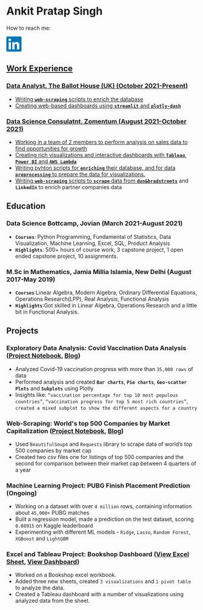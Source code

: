 # Ankit Pratap Singh

How to reach me:
<Div>
  <a href="https://www.linkedin.com/in/ankitpratap-singh/" rel="nofollow">
    <img alt="LinkedIn" src="https://raw.githubusercontent.com/SaiSiddhardhaKalla/statalogosvg/main/linkedin-icon.svg", width="40" hieght="40" style="max-width: 100%;">
  </Div>

## Work Experience
### Data Analyst, The Ballot House (UK) (October 2021-Present)
* Writing **`web-scraping`** scripts to enrich the database
* Creating web-based dashboards using **`streamlit`** and **`plotly-dash`**

### Data Science Consulatnt, Zomentum (August 2021-October 2021)
* Working in a team of 2 members to perform analysis on sales data to find opportunities for growth
* Creating rich visualizations and interactive dashboards with **`Tableau`**, **`Power BI`** and **`AWS Lambda`**
* Writing pyhton scripts for **`enriching`** their database, and for data **`preprocessing`** to prepare the data for visualizations.
* Writing **`web-scraping`** scripts to **`scrape`** data from **[`dun&bradstreets`](https://www.dnb.co.in/)** and **`LinkedIn`** to enrich partner companies data

## Education
### Data Science Bottcamp, Jovian (March 2021-August 2021)
* **`Courses`**: Python Programming, Fundamental of Statistics, Data Visualization, Machine Learning, Excel, SQL, Product Analysis
* **`Highlights`**: 500+ hours of course work, 3 capstone project, 1 open ended capstone project, 10 assignments.
### M.Sc in Mathematics, Jamia Millia Islamia, New Delhi (August 2017-May 2019)
* **`Courses`**:Linear Algebra, Modern Algebra, Ordinary Differential Equations, Operations Research(LPP), Real Analysis, Functional Analysis
* **`Highlights`**:Got skilled in Linear Algebra, Operations Research and a little bit in Functional Analysis.

## Projects
### Exploratory Data Analysis: Covid Vaccination Data Analysis ([Project Notebook](https://jovian.ai/thakubhai-007/eda-project-on-world-wide-covid-vaccination), [Blog](https://blog.jovian.ai/exploratory-data-analysis-of-covid-19-vaccinations-d6aa9ce1fdb0?source=your_stories_page-------------------------------------))
* Analyzed Covid-19 vaccination progress with more than `35,000 rows` of data
* Performed analysis and created **`Bar charts`**, **`Pie charts`**, **`Geo-scatter Plots`** and **`Subplots`** using Plotly
* Insights like: `“vaccination percentage for top 10 most populous countries”`, `“vaccination progress for top 5 most rich countries”`, `created a mixed subplot to show the different aspects for a country`
### Web-Scraping: World's top 500 Companies by Market Capitalization ([Project Notebook](https://jovian.ai/ankit-singh/web-scraping-final), [Blog](https://blog.jovian.ai/web-scraping-using-python-and-beautifulsoup-adf43cbdb816?source=your_stories_page----------------------------------------))
* Used `BeautifulSoup4` and `Requests` library to scrape data of world’s top 500 companies by market cap
* Created two csv files one for listings of top 500 companies and the second for comparison between their market cap between 4 quarters of a year

### Machine Learning Project: PUBG Finish Placement Prediction (Ongoing)
* Working on a dataset with over `4 million` rows, containing information about `45,000+` PUBG matches
* Built a regression model, made a prediction on the test dataset, scoring `0.08915` on Kaggle leaderboard
* Experimenting with different ML models - `Ridge`, `Lasso`, `Random Forest`, `XGBoost` and `LightGBM`

### Excel and Tableau Project: Bookshop Dashboard ([View Excel Sheet](https://docs.google.com/spreadsheets/d/19qpFXytqR7zLh7egjTv3J2_YICIiOXu21czVrKSIIf0/edit?usp=sharing), [View Dashboard](https://public.tableau.com/app/profile/ankit.pratap.singh/viz/BookshopDashboard/BookshopDashboard))
* Worked on a Bookshop excel workbook.
* Added three new sheets, created `3 visualizations` and `1 pivot table` to analyze the data.
* Created a Tableau dashboard with a number of visualizations using analyzed data from the sheet.

<!--
**ankitthakur007/ankitthakur007** is a ✨ _special_ ✨ repository because its `README.md` (this file) appears on your GitHub profile.

Here are some ideas to get you started:

- 🔭 I’m currently working on ...
- 🌱 I’m currently learning ...
- 👯 I’m looking to collaborate on ...
- 🤔 I’m looking for help with ...
- 💬 Ask me about ...
- 📫 How to reach me: ...
- 😄 Pronouns: ...
- ⚡ Fun fact: ...
-->
